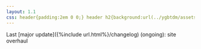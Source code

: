 ```yaml
---
layout: 1.1
css: header{padding:2em 0 0;} header h2{background:url(../ygbtdm/assets/img/story/01.png); background-position:center; background-repeat:no-repeat; height:300px; margin:7.5rem auto 1rem; color:#000; font-size:24px; font-style:italic; padding:145px 85px 0 95px; pointer-events:none; width:400px;} h2 a:hover,h2 a:focus,h2 a:active{text-decoration:0; cursor:default;} h2 ::selection{color:#fff; background:0;} body{text-align:center;} main{font-size:.75em; opacity:.85;} footer{display:none;}
---
```

Last [major update]({%include url.html%}/changelog) (ongoing): site overhaul